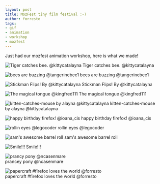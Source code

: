 ```yaml
--- 
layout: post
title: MozFest tiny film festival :-)
author: forresto
tags: 
- gif
- animation
- workshop
- mozfest
---
```


Just had our mozfest animation workshop, here is what we made!

![Tiger catches bee. @kittycatalayna](http://i.imgur.com/xleRH.gif) Tiger catches bee. @kittycatalayna

![bees are buzzing @tangerinebee1](http://i.imgur.com/vXHYP.gif) bees are buzzing @tangerinebee1

![Stickman Flips! By @kittycatalayna](http://i.imgur.com/wU9bK.gif) Stickman Flips! By @kittycatalayna

![The magical tongue @kingfred111](http://i.imgur.com/Qu9uj.gif) The magical tongue @kingfred111

![kitten-catches-mouse by alayna @kittycatalayna](http://i.imgur.com/aHztW.gif) kitten-catches-mouse by alayna @kittycatalayna

![happy birthday firefox! @ioana_cis](http://i.imgur.com/PPVG6.gif) happy birthday firefox! @ioana_cis

![rollin eyes @legocoder](http://i.imgur.com/f64kY.gif) rollin eyes @legocoder

![sam's awesome barrel roll](http://i.imgur.com/5UP4l.gif) sam's awesome barrel roll

![Smile!!!](http://i.imgur.com/Zz4CV.gif) Smile!!!

![prancy pony @ncasenmare](http://i.imgur.com/PVV2g.gif)  
prancey pony @ncasenmare 

![papercraft #firefox loves the world @forresto](http://i.imgur.com/YO1Ae.gif)  
papercraft #firefox loves the world @forresto